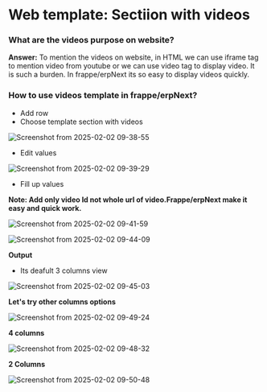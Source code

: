 # Web template: Sectiion with videos

### What are the videos purpose on website?

**Answer:** To mention the videos on website, in HTML we can use iframe tag to mention video from youtube or 
we can use video tag to display video. It is such a burden. In frappe/erpNext its so easy to display videos quickly.

### How to use videos template in frappe/erpNext?

* Add row
* Choose template section with videos

![Screenshot from 2025-02-02 09-38-55](https://github.com/user-attachments/assets/9717ab8f-5c8d-4266-9926-df04d21054d1)

* Edit values

![Screenshot from 2025-02-02 09-39-29](https://github.com/user-attachments/assets/cbb65091-35d2-47ef-b51e-cdcf12284dc2)

* Fill up values

**Note: Add only video Id not whole url of video.Frappe/erpNext make it easy and quick work.**

![Screenshot from 2025-02-02 09-41-59](https://github.com/user-attachments/assets/e8b31a04-77c0-454b-82a8-82f50a4c9ed9)

![Screenshot from 2025-02-02 09-44-09](https://github.com/user-attachments/assets/71206c9c-7b85-4a44-9d70-66070ef91f07)

**Output**

* Its deafult 3 columns view

![Screenshot from 2025-02-02 09-45-03](https://github.com/user-attachments/assets/b43efc14-f51c-422d-a155-c65fa24f53e6)

**Let's try other columns options**

![Screenshot from 2025-02-02 09-49-24](https://github.com/user-attachments/assets/68781526-95a5-47ff-b878-dc30b6dea45a)

**4 columns**

![Screenshot from 2025-02-02 09-48-32](https://github.com/user-attachments/assets/99f11a62-dbed-4848-afa5-7baf64f76cd2)

**2 Columns**

![Screenshot from 2025-02-02 09-50-48](https://github.com/user-attachments/assets/a02e3b0f-7a50-4c1e-aa4c-81a906387339)

